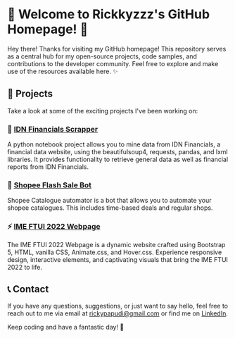# 👋 Welcome to Rickkyzzz's GitHub Homepage! 🚀

Hey there! Thanks for visiting my GitHub homepage! This repository serves as a central hub for my open-source projects, code samples, and contributions to the developer community. Feel free to explore and make use of the resources available here. ✨

## 📂 Projects

Take a look at some of the exciting projects I've been working on:

### 🌟 [IDN Financials Scrapper](https://github.com/chronomustard/idnfinancials-scrapper)

A python notebook project allows you to mine data from IDN Financials, a financial data website, using the beautifulsoup4, requests, pandas, and lxml libraries. It provides functionality to retrieve general data as well as financial reports from IDN Financials.

### 🌈 [Shopee Flash Sale Bot](https://github.com/chronomustard/shopee-flash-sale-bot)

Shopee Catalogue automator is a bot that allows you to automate your shopee catalogues. This includes time-based deals and regular shops.

### ⚡️ [IME FTUI 2022 Webpage](https://github.com/chronomustard/ime2022)

The IME FTUI 2022 Webpage is a dynamic website crafted using Bootstrap 5, HTML, vanilla CSS, Animate.css, and Hover.css. Experience responsive design, interactive elements, and captivating visuals that bring the IME FTUI 2022 to life.

## 📞 Contact

If you have any questions, suggestions, or just want to say hello, feel free to reach out to me via email at [rickypapudi@gmail.com](mailto:rickypapudi@gmail.com) or find me on [LinkedIn](https://www.linkedin.com/in/rickypapudi/).

Keep coding and have a fantastic day! 🎉


